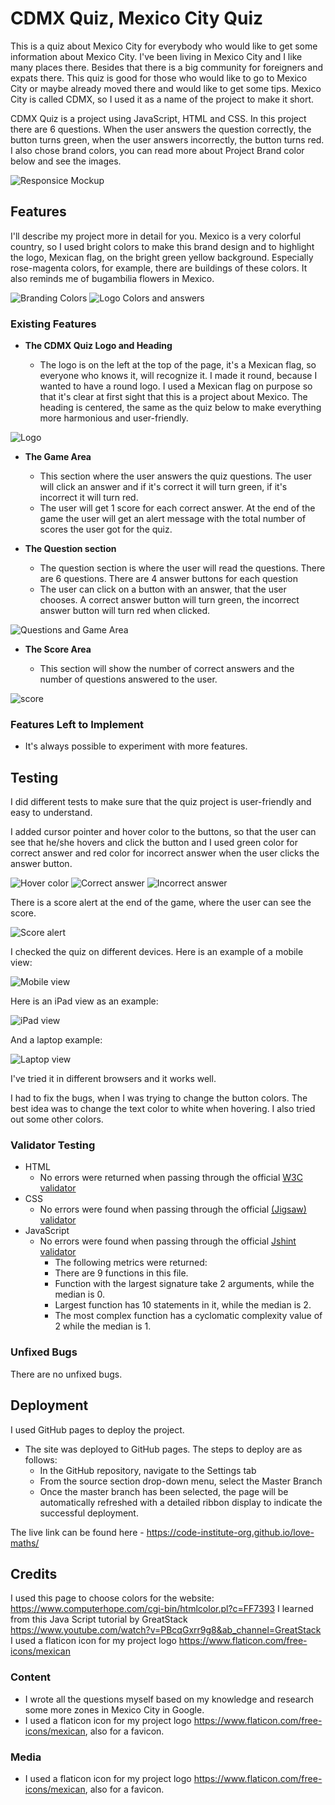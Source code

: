 # CDMX Quiz, Mexico City Quiz

This is a quiz about Mexico City for everybody who would like to get some information about Mexico City. I've been living in Mexico City and I like many places there. Besides that there is a big community for foreigners and expats there. This quiz is good for those who would like to go to Mexico City or maybe already moved there and would like to get some tips. Mexico City is called CDMX, so I used it as a name of the project to make it short. 

CDMX Quiz is a project using JavaScript, HTML and CSS. In this project there are 6 questions. When the user answers the question correctly, the button turns green, when the user answers incorrectly, the button turns red. I also chose brand colors, you can read more about Project Brand color below and see the images. 

![Responsice Mockup](media/love_maths_mockup.png)

## Features

I'll describe my project more in detail for you. Mexico is a very colorful country, so I used bright colors to make this brand design and to highlight the logo, Mexican flag, on the bright green yellow background. Especially rose-magenta colors, for example, there are buildings of these colors. It also reminds me of bugambilia flowers in Mexico.

![Branding Colors](media/website-colors.png)
![Logo Colors and answers](media/mex-flag-answers.png)

### Existing Features

- __The CDMX Quiz Logo and Heading__

  - The logo is on the left at the top of the page, it's a Mexican flag, so everyone who knows it, will recognize it. I made it round, because I wanted to have a round logo. I used a Mexican flag on purpose so that it's clear at first sight that this is a project about Mexico. The heading is centered, the same as the quiz below to make everything more harmonious and user-friendly. 

![Logo](media/flag-readme.jpg)

- __The Game Area__

  - This section where the user answers the quiz questions. The user will click an answer and if it's correct it will turn green, if it's incorrect it will turn red.
  - The user will get 1 score for each correct answer. At the end of the game the user will get an alert message with the total number of scores the user got for the quiz. 


- __The Question section__

  - The question section is where the user will read the questions. There are 6 questions. There are 4 answer buttons for each question 
  - The user can click on a button with an answer, that the user chooses. A correct answer button will turn green, the incorrect answer button will turn red when clicked. 

![Questions and Game Area](media/game-area.png)

- __The Score Area__

  - This section will show the number of correct answers and the number of questions answered to the user.

![score](media/score.png)

### Features Left to Implement

- It's always possible to experiment with more features. 

## Testing

I did different tests to make sure that the quiz project is user-friendly and easy to understand.

I added cursor pointer and hover color to the buttons, so that the user can see that he/she hovers and click the button and I used green color for correct answer and red color for incorrect answer when the user clicks the answer button. 

![Hover color](media/hover-color.png)
![Correct answer](media/correct-answer.png)
![Incorrect answer](media/incorrect-answer.png)

There is a score alert at the end of the game, where the user can see the score.

![Score alert](media/score-alert.png)

I checked the quiz on different devices. Here is an example of a mobile view:

![Mobile view](media/mobile-test.png)

Here is an iPad view as an example:

![iPad view](media/ipad-test.png)

And a laptop example:

![Laptop view](media/laptop-view.png)

I've tried it in different browsers and it works well. 

I had to fix the bugs, when I was trying to change the button colors. The best idea was to change the text color to white when hovering. I also tried out some other colors. 

### Validator Testing

- HTML
  - No errors were returned when passing through the official [W3C validator](https://validator.w3.org/#validate_by_input)
- CSS
  - No errors were found when passing through the official [(Jigsaw) validator](https://jigsaw.w3.org/css-validator/)
- JavaScript
  - No errors were found when passing through the official [Jshint validator](https://jshint.com/)
    - The following metrics were returned:
    - There are 9 functions in this file.
    - Function with the largest signature take 2 arguments, while the median is 0.
    - Largest function has 10 statements in it, while the median is 2.
    - The most complex function has a cyclomatic complexity value of 2 while the median is 1.

### Unfixed Bugs

There are no unfixed bugs.

## Deployment

I used GitHub pages to deploy the project.

- The site was deployed to GitHub pages. The steps to deploy are as follows:
  - In the GitHub repository, navigate to the Settings tab
  - From the source section drop-down menu, select the Master Branch
  - Once the master branch has been selected, the page will be automatically refreshed with a detailed ribbon display to indicate the successful deployment.

The live link can be found here - <https://code-institute-org.github.io/love-maths/>

## Credits

I used this page to choose colors for the website: <https://www.computerhope.com/cgi-bin/htmlcolor.pl?c=FF7393>
I learned from this Java Script tutorial by GreatStack <https://www.youtube.com/watch?v=PBcqGxrr9g8&ab_channel=GreatStack>
I used a flaticon icon for my project logo <https://www.flaticon.com/free-icons/mexican>

### Content

- I wrote all the questions myself based on my knowledge and research some more zones in Mexico City in Google.
- I used a flaticon icon for my project logo <https://www.flaticon.com/free-icons/mexican>, also for a favicon.


### Media

- I used a flaticon icon for my project logo <https://www.flaticon.com/free-icons/mexican>, also for a favicon.
  